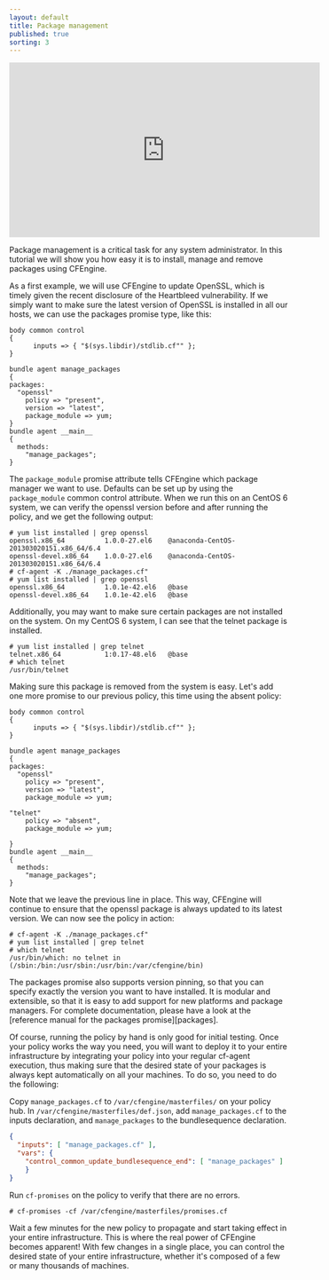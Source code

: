 ```yaml
---
layout: default
title: Package management
published: true
sorting: 3
---
```


<iframe width="560" height="315" src="https://www.youtube.com/embed/BUajq2b081E" frameborder="0" allow="accelerometer; autoplay; clipboard-write; encrypted-media; gyroscope; picture-in-picture" allowfullscreen></iframe>

Package management is a critical task for any system administrator. In this
tutorial we will show you how easy it is to install, manage and remove packages
using CFEngine.

As a first example, we will use CFEngine to update OpenSSL, which is timely
given the recent disclosure of the Heartbleed vulnerability. If we simply want
to make sure the latest version of OpenSSL is installed in all our hosts, we can
use the packages promise type, like this:

```cf3
body common control
{
      inputs => { "$(sys.libdir)/stdlib.cf"" };
}

bundle agent manage_packages
{
packages:
  "openssl"
    policy => "present",
    version => "latest",
    package_module => yum;
}
bundle agent __main__
{
  methods:
    "manage_packages";
}
```

The `package_module` promise attribute tells CFEngine which package manager we
want to use. Defaults can be set up by using the `package_module` common control
attribute. When we run this on an CentOS 6 system, we can verify the openssl
version before and after running the policy, and we get the following output:

```console
# yum list installed | grep openssl
openssl.x86_64          1.0.0-27.el6    @anaconda-CentOS-201303020151.x86_64/6.4
openssl-devel.x86_64    1.0.0-27.el6    @anaconda-CentOS-201303020151.x86_64/6.4
# cf-agent -K ./manage_packages.cf"
# yum list installed | grep openssl
openssl.x86_64          1.0.1e-42.el6   @base
openssl-devel.x86_64    1.0.1e-42.el6   @base
```

Additionally, you may want to make sure certain packages are not installed on
the system. On my CentOS 6 system, I can see that the telnet package is
installed.

```console
# yum list installed | grep telnet
telnet.x86_64           1:0.17-48.el6   @base
# which telnet
/usr/bin/telnet
```

Making sure this package is removed from the system is easy. Let's add one more
promise to our previous policy, this time using the absent policy:

```cf3
body common control
{
      inputs => { "$(sys.libdir)/stdlib.cf"" };
}

bundle agent manage_packages
{
packages:
  "openssl"
    policy => "present",
    version => "latest",
    package_module => yum;

"telnet"
    policy => "absent",
    package_module => yum;

}
bundle agent __main__
{
  methods:
    "manage_packages";
}
```

Note that we leave the previous line in place. This way, CFEngine will continue
to ensure that the openssl package is always updated to its latest version. We
can now see the policy in action:

```console
# cf-agent -K ./manage_packages.cf"
# yum list installed | grep telnet
# which telnet
/usr/bin/which: no telnet in (/sbin:/bin:/usr/sbin:/usr/bin:/var/cfengine/bin)
```

The packages promise also supports version pinning, so that you can specify
exactly the version you want to have installed. It is modular and extensible, so
that it is easy to add support for new platforms and package managers. For
complete documentation, please have a look at the [reference manual for the
packages promise][packages].

Of course, running the policy by hand is only good for initial testing. Once
your policy works the way you need, you will want to deploy it to your entire
infrastructure by integrating your policy into your regular cf-agent execution,
thus making sure that the desired state of your packages is always kept
automatically on all your machines. To do so, you need to do the following:

Copy `manage_packages.cf` to `/var/cfengine/masterfiles/` on your policy hub. In
`/var/cfengine/masterfiles/def.json`, add `manage_packages.cf` to the inputs
declaration, and `manage_packages` to the bundlesequence declaration.

```json
{
  "inputs": [ "manage_packages.cf" ],
  "vars": {
    "control_common_update_bundlesequence_end": [ "manage_packages" ]
    }
}
```

Run `cf-promises` on the policy to verify that there are no errors.

```
# cf-promises -cf /var/cfengine/masterfiles/promises.cf
```

Wait a few minutes for the new policy to propagate and start taking effect in
your entire infrastructure. This is where the real power of CFEngine becomes
apparent! With few changes in a single place, you can control the desired state
of your entire infrastructure, whether it's composed of a few or many thousands
of machines.
